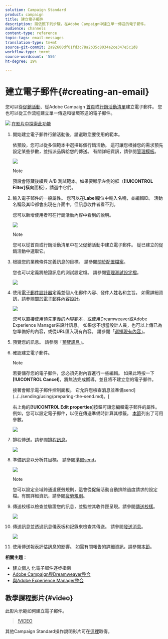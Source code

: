 ```yaml
---
solution: Campaign Standard
product: campaign
title: 建立電子郵件
description: 請依照下列步驟，在Adobe Campaign中建立單一傳送的電子郵件。
audience: channels
content-type: reference
topic-tags: email-messages
translation-type: tm+mt
source-git-commit: 2a92600df01fd3c78a2b35c8034a2ce347e5c1d8
workflow-type: tm+mt
source-wordcount: '556'
ht-degree: 19%

---
```



# 建立電子郵件{#creating-an-email}

您可以從[促銷活動](../../start/using/marketing-activities.md#creating-a-marketing-activity)、從Adobe Campaign [首頁](../../start/using/interface-description.md#home-page)或[行銷活動清單](../../start/using/marketing-activities.md#about-marketing-activities)建立電子郵件。 您也可以從工作流程建立單一傳送和循環寄送的電子郵件。

![](assets/do-not-localize/how-to-video.png) [在影片中探索此功能](#video)

1. 開始建立電子郵件行銷活動後，請選取您要使用的範本。

   依預設，您可以從多個範本中選擇每個行銷活動。 這可讓您根據您的需求預先設定某些參數，並指派品牌給您的傳送。 有關詳細資訊，請參閱[管理模板](../../start/using/marketing-activity-templates.md)。

   ![](assets/email_creation_1.png)

   >[!NOTE]
   >
   >預設會隱藏後續與 A/B 測試範本。如果要顯示左側的框（**[!UICONTROL Filter]**&#x200B;橫向面板），請選中它們。

1. 輸入電子郵件的一般屬性。 您可以在&#x200B;**Label**&#x200B;欄位中輸入名稱，並編輯ID。 活動名稱及其ID都會出現在介面中，但訊息收件者看不到。

   您可以新增使用者可在行銷活動內容中看到的說明。

   ![](assets/email_creation_2.png)

   >[!NOTE]
   >
   >您可以從首頁或行銷活動清單中在父促銷活動中建立電子郵件。 從已建立的促銷活動中選取它。

1. 根據您的業務條件定義訊息的目標。 請參閱[關於配置檔案](../../audiences/using/about-profiles.md)。

   您也可以定義將驗證訊息的測試設定檔。 請參閱[管理測試設定檔](../../audiences/using/managing-test-profiles.md)。

   ![](assets/email_creation_3.png)

1. 使用[電子郵件設計器](../../designing/using/designing-content-in-adobe-campaign.md)定義並個人化郵件內容、發件人姓名和主旨。 如需詳細資訊，請參閱[關於電子郵件內容設計](../../designing/using/designing-content-in-adobe-campaign.md)。

   ![](assets/email_creation_4.png)

   您可以直接使用預先定義的內容範本，或使用Dreamweaver或Adobe Experience Manager來設計訊息。 如果您不想當設計人員，也可以上傳已為您準備好的內容，或從URL匯入現有內容。 請參閱「[選擇現有內容](../../designing/using/using-existing-content.md)」。

1. 預覽您的訊息。 請參閱「[預覽訊息](../../sending/using/previewing-messages.md)」。
1. 確認建立電子郵件。

   >[!NOTE]
   >
   >若要儲存您的電子郵件，您必須先對內容進行一些編輯。 如果此時按一下&#x200B;**[!UICONTROL Cancel]**，將無法完成嚮導，並且將不建立您的電子郵件。

   接著會顯示電子郵件控制面板。 它允許您檢查消息並準備send](../../sending/using/preparing-the-send.md)。[

   右上角的&#x200B;**[!UICONTROL Edit properties]**&#x200B;按鈕可讓您編輯電子郵件的屬性。 例如，您可以設定電子郵件，以便在傳送準備時計算其標籤。  [本節](../../administration/using/configuring-email-channel.md#list-of-email-properties)列出了可用參數。

   ![](assets/delivery_dashboard_2.png)

1. 排程傳送。請參閱[排程訊息](../../sending/using/about-scheduling-messages.md)。

   ![](assets/delivery_planning.png)

1. 準備訊息以分析其目標。 請參閱[準備send](../../sending/using/confirming-the-send.md)。

   ![](assets/preparing_delivery_2.png)

   >[!NOTE]
   >
   >您可以設定全域跨通道疲勞規則，這會從促銷活動自動排除過度請求的設定檔。有關詳細資訊，請參閱[疲勞規則](../../sending/using/fatigue-rules.md)。

1. 傳送校樣以檢查並驗證您的訊息，並監控其收件匣呈現。請參閱[傳送校樣](../../sending/using/sending-proofs.md)。

   ![](assets/bat_select.png)

1. 傳送訊息並透過訊息儀表板和記錄來檢查其傳送。 請參閱[發送消息](../../sending/using/confirming-the-send.md)。

   ![](assets/confirm_delivery.png)

1. 使用傳送報表評估訊息的影響。 如需有關報告的詳細資訊，請參閱[本節](../../reporting/using/about-dynamic-reports.md)。

**相關主題**：

* [建立個人](https://helpx.adobe.com/tw/campaign/kb/acs-get-started-with-emails.html) 化電子郵件逐步指南
* [Adobe Campaign與Dreamweaver整合](../../designing/using/using-integrations.md#editing-content-in-dreamweaver)
* [與Adobe Experience Manager整合](../../integrating/using/integrating-with-experience-manager.md)

## 教學課程影片{#video}

此影片示範如何建立電子郵件。

>[!VIDEO](https://video.tv.adobe.com/v/23721?quality=12)

其他Campaign Standard操作說明影片可在[這裡](https://experienceleague.adobe.com/docs/campaign-standard-learn/tutorials/overview.html?lang=zh-Hant)取得。
